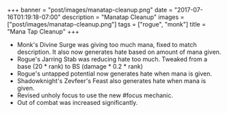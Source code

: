 +++
banner = "post/images/manatap-cleanup.png"
date = "2017-07-16T01:19:18-07:00"
description = "Manatap Cleanup"
images = ["post/images/manatap-cleanup.png"]
tags = ["rogue", "monk"]
title = "Mana Tap Cleanup"
+++

* Monk's Divine Surge was giving too much mana, fixed to match description. It also now generates hate based on amount of mana given.
* Rogue's Jarring Stab was reducing hate too much. Tweaked from a base (20 * rank) to BS (damage * 0.2 * rank)
* Rogue's untapped potential now generates hate when mana is given.
* Shadowknight's Zevfeer's Feast also generates hate when mana is given.
* Revised unholy focus to use the new #focus mechanic.
* Out of combat was increased significantly.
<!--more-->